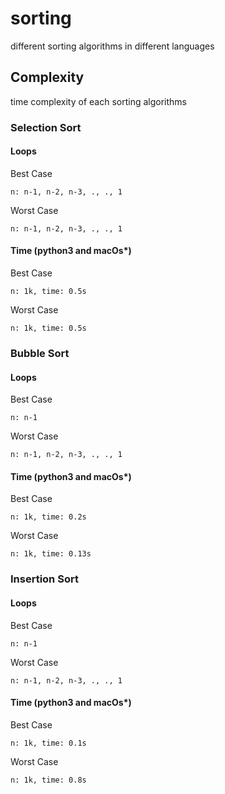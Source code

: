 # sorting

different sorting algorithms in different languages

## Complexity

time complexity of each sorting algorithms

### Selection Sort

#### Loops

Best Case

```
n: n-1, n-2, n-3, ., ., 1
```

Worst Case

```
n: n-1, n-2, n-3, ., ., 1
```

#### Time (python3 and macOs\*)

Best Case

```
n: 1k, time: 0.5s
```

Worst Case

```
n: 1k, time: 0.5s
```

### Bubble Sort

#### Loops

Best Case

```
n: n-1

```

Worst Case

```
n: n-1, n-2, n-3, ., ., 1
```

#### Time (python3 and macOs\*)

Best Case

```
n: 1k, time: 0.2s
```

Worst Case

```
n: 1k, time: 0.13s
```

### Insertion Sort

#### Loops

Best Case

```
n: n-1
```

Worst Case

```
n: n-1, n-2, n-3, ., ., 1
```

#### Time (python3 and macOs\*)

Best Case

```
n: 1k, time: 0.1s
```

Worst Case

```
n: 1k, time: 0.8s
```
